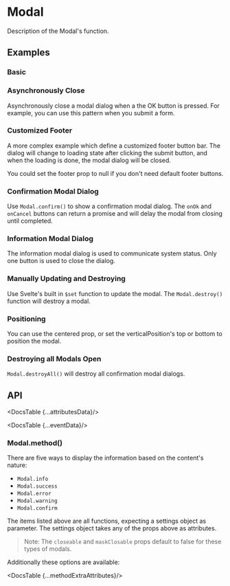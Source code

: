# Modal

Description of the Modal's function.

## Examples

### Basic

<div id="components-modal-demo-basic">
  <Basic />
</div>
<Prism language="svelte" source="{BasicCode}"/>

### Asynchronously Close

Asynchronously close a modal dialog when a the OK button is pressed. For example, you can use this pattern when you submit a form.

<div id="components-modal-demo-async-close">
  <AsyncClose />
</div>
<Prism language="svelte" source="{AsyncCloseCode}"/>

### Customized Footer

A more complex example which define a customized footer button bar. The dialog will change to loading state after clicking the submit button, and when the loading is done, the modal dialog will be closed.

You could set the footer prop to null if you don't need default footer buttons.

<div id="components-modal-demo-async-close">
  <CustomFooter />
</div>
<Prism language="svelte" source="{CustomFooterCode}"/>

### Confirmation Modal Dialog

Use `Modal.confirm()` to show a confirmation modal dialog. The `onOk` and `onCancel` buttons can return a promise and will delay the modal from closing until completed.

<div id="components-modal-demo-confirm">
  <ConfirmModal />
</div>
<Prism language="svelte" source="{ConfirmModalCode}"/>

### Information Modal Dialog

The information modal dialog is used to communicate system status. Only one button is used to close the dialog.

<div id="components-modal-demo-information">
  <InformationModal />
</div>
<Prism language="svelte" source="{InformationModalCode}"/>

### Manually Updating and Destroying

Use Svelte's built in `$set` function to update the modal. The `Modal.destroy()` function will destroy a modal.

<div id="components-modal-demo-update-destroy">
  <UpdateDestroyModal />
</div>
<Prism language="svelte" source="{UpdateDestroyModalCode}"/>

### Positioning

You can use the centered prop, or set the verticalPosition's top or bottom to position the modal.

<div id="components-modal-demo-position">
  <PositioningModal />
</div>
<Prism language="svelte" source="{PositioningModalCode}"/>

### Destroying all Modals Open

`Modal.destroyAll()` will destroy all confirmation modal dialogs.

<div id="components-modal-demo-destroy-all">
  <DestroyAllModal />
</div>
<Prism language="svelte" source="{DestroyAllModalCode}"/>

## API

<DocsTable {...attributesData}/>

<DocsTable {...eventData}/>

### Modal.method()

There are five ways to display the information based on the content's nature:

- `Modal.info`
- `Modal.success`
- `Modal.error`
- `Modal.warning`
- `Modal.confirm`

The items listed above are all functions, expecting a settings object as parameter. The settings object takes any of the props above as attributes.

> Note: The `closeable` and `maskClosable` props default to false for these types of modals.

Additionally these options are available:

<DocsTable {...methodExtraAttributes}/>

<script>
  import Prism from 'docs/src/components/prism/Prism.svelte'

  import Basic from './demos/basic.demo.svelte'
  import BasicCode from './demos/basic.demo.txt'

  import AsyncClose from './demos/async.demo.svelte'
  import AsyncCloseCode from './demos/async.demo.txt'

  import CustomFooter from './demos/footer.demo.svelte'
  import CustomFooterCode from './demos/footer.demo.txt'

  import ConfirmModal from './demos/confirm.demo.svelte'
  import ConfirmModalCode from './demos/confirm.demo.txt'

  import InformationModal from './demos/information.demo.svelte'
  import InformationModalCode from './demos/information.demo.txt'

  import UpdateDestroyModal from './demos/update-destroy.demo.svelte'
  import UpdateDestroyModalCode from './demos/update-destroy.demo.txt'

  import PositioningModal from './demos/positioning.demo.svelte'
  import PositioningModalCode from './demos/positioning.demo.txt'

  import DestroyAllModal from './demos/destroy-all.demo.svelte'
  import DestroyAllModalCode from './demos/destroy-all.demo.txt'

  import DocsTable from 'docs/src/components/DocsTable.svelte'
  const attributesData = {
    title: 'Attributes',
    columns: ['Property', 'Description', 'Type', 'Default'],
    data: [
      {
        property: 'bodyStyle',
        description: 'Body style for modal body element. Such as height, padding etc.',
        type: 'String|Object',
        default: ''
      },
      {
        property: 'cancelText',
        description: 'Text of the Cancel button.',
        type: 'String',
        default: 'Cancel'
      },
      {
        property: 'centered',
        description: 'Centered Modal',
        type: 'Boolean',
        default: 'false'
      },
      {
        property: 'closable',
        description: 'Whether a close (x) button is visible on top right of the modal dialog or not.',
        type: 'Boolean',
        default: 'true'
      },
      {
        property: 'closeIcon',
        description: 'Custom close icon.',
        type: 'SvelteComponent',
        default: 'CloseOutlined'
      },
      {
        property: 'confirmLoading',
        description: 'Whether to apply loading visual effect for OK button or not.',
        type: 'Boolean',
        default: 'false'
      },
      {
        property: 'mask',
        description: 'Whether show mask or not.',
        type: 'Boolean',
        default: 'true'
      },
      {
        property: 'maskClosable',
        description: 'Whether to close the modal dialog when the mask (area outside the modal) is clicked.',
        type: 'Boolean',
        default: 'true'
      },
      {
        property: 'maskStyle',
        description: 'Style for modal\'s mask element.',
        type: 'String|Object',
        default: ''
      },
      {
        property: 'okText',
        description: 'Text of the OK button.',
        type: 'String',
        default: 'OK'
      },
      {
        property: 'okType',
        description: 'Button `type` of the OK button.',
        type: 'String',
        default: 'primary'
      },
      {
        property: 'okButtonProps',
        description: 'The OK button props.',
        type: 'Object',
        default: '{}'
      },
      {
        property: 'cancelButtonProps',
        description: 'The Cancel button props.',
        type: 'Object',
        default: '{}'
      },
      {
        property: 'verticalPosition',
        description: 'The vertical position of the modal (top or bottom)',
        type: 'Object',
        default: '{}'
      },
      {
        property: 'title',
        description: 'The modal dialog\'s title',
        type: 'String',
        default: '-'
      },
      {
        property: 'visible',
        description: 'Whether the modal dialog is visible or not.',
        type: 'Boolean',
        default: 'false'
      },
      {
        property: 'width',
        description: 'Width of the modal dialog.',
        type: 'String',
        default: '520px'
      },
      {
        property: 'wrapClassName',
        description: 'The class name of the container of the modal dialog.',
        type: 'String',
        default: '-'
      },
      {
        property: 'zIndex',
        description: 'The `z-index` of the Modal.',
        type: 'Number',
        default: '1000'
      },
      {
        property: 'autoFocusButton',
        description: 'Specify which button to autofocus when the modal opens.',
        type: "null|'ok'|'cancel'",
        default: 'ok'
      },
      {
        property: 'keyboard',
        description: 'Whether the escape key will close the modal.',
        type: "Boolean",
        default: 'true'
      }
    ]
  }
  const eventData = {
    title: 'Events',
    columns: ['Name', 'Description'],
    data: [
      {
        name: 'cancel',
        description: 'Specify a function that will be called when a user clicks mask, close button on top right or Cancel button.'
      },
      {
        name: 'ok',
        description: 'Specify a function that will be called when a user clicks the OK button.'
      },
      {
        property: 'after-close',
        description: 'Specify a function that will be called when modal is closed completely.'
      },
    ]
  }
  const methodExtraAttributes = {
    title: 'Modal.method() Attributes',
    columns: ['Property', 'Description', 'Type', 'Default'],
    data: [
      {
        property: 'content',
        description: 'Content for the modal body.',
        type: "String|SvelteComponent",
        default: '-'
      },
      {
        property: 'icon',
        description: 'Custom icon to display next to the content.',
        type: "SvelteComponent",
        default: 'Depends on the modal method'
      },
      {
        property: 'onCancel',
        description: 'Specify a function that will be called when a user clicks mask, close button on top right or Cancel button.',
        type: 'Function',
        default: '-'
      },
      {
        property: 'onOk',
        description: 'Specify a function that will be called when a user clicks the OK button.',
        type: 'Function',
        default: '-'
      }
    ]
  }
</script>
